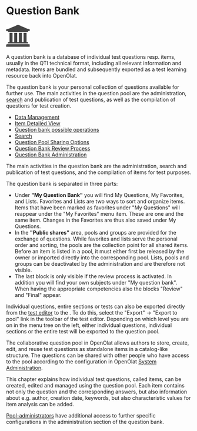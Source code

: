 # Question Bank

![](assets/repository.png)

  

A question bank is a database of individual test questions resp. items,
usually in the QTI technical format, including all relevant information and
metadata. Items are bundled and subsequently exported as a test learning
resource back into OpenOlat.

The question bank is your personal collection of questions available for
further use. The main activities in the question pool are the administration,
[search](Search.md) and publication of test questions, as well as the
compilation of questions for test creation.

  * [Data Management](Data_Management.md)
  * [Item Detailed View](Item_Detailed_View.md)
  * [Question bank possible operations](Question_bank_possible_operations.md)
  * [Search](Search.md)
  * [Question Pool Sharing Options](Question_Pool_Sharing_Options.md)
  * [Question Bank Review Process](Question_Bank_Review_Process.md)
  * [Question Bank Administration](Question_Bank_Administration.md)

The main activities in the question bank are the administration, search and
publication of test questions, and the compilation of items for test purposes.

The question bank is separated in three parts:

  * Under **"My Question Bank"** you will find My Questions, My Favorites, and Lists. Favorites and Lists are two ways to sort and organize items. Items that have been marked as favorites under "My Questions" will reappear under the "My Favorites" menu item. These are one and the same item. Changes in the Favorites are thus also saved under My Questions.
  * In the **"Public shares"** area, pools and groups are provided for the exchange of questions. While favorites and lists serve the personal order and sorting, the pools are the collection point for all shared items. Before an item is listed in a pool, it must either first be released by the owner or imported directly into the corresponding pool. Lists, pools and groups can be deactivated by the administration and are therefore not visible. 
  * The last block is only visible if the review process is activated. In addition you will find your own subjects under "My question bank". When having the appropriate competencies also the blocks "Review" and "Final" appear.

Individual questions, entire sections or tests can also be exported directly
from the [test editor](../tests/Test_editor_QTI_2.1.md) to the . To do this, select
the "Export" → "Export to pool" link in the toolbar of the test editor.
Depending on which level you are on in the menu tree on the left, either
individual questions, individual sections or the entire test will be exported
to the question pool.

The collaborative question pool in OpenOlat allows authors to store, create,
edit, and reuse test questions as standalone items in a catalog-like
structure. The questions can be shared with other people who have access to
the pool according to the configuration in OpenOlat [System
Administration](../../manual_admin/administration/Customizing.de.md).

This chapter explains how individual test questions, called items, can be
created, edited and managed using the question pool. Each item contains not
only the question and the corresponding answers, but also information about
e.g. author, creation date, keywords, but also characteristic values for item
analysis can be added.

[Pool-administrators](Question_Bank_Administration.md) have additional
access to further specific configurations in the administration section of the
question bank.

